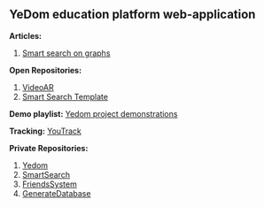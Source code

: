 ## YeDom education platform web-application
<b>Articles:</b>
1. <a href="https://github.com/Yedom/Articles/blob/main/SmartSearch/Documentation.pdf">Smart search on graphs</a>  
  
<b>Open Repositories:</b>  
1. <a href="https://github.com/Yedom/VideoAR">VideoAR</a>  
2. <a href="https://github.com/Yedom/SmartSearch_Template">Smart Search Template</a> 

<b>Demo playlist:</b> <a href="https://youtube.com/playlist?list=PL9hwZkxBzA7rHTd2HNDsd82zQg71kXFrt">Yedom project demonstrations</a>  

<b>Tracking:</b> <a href="https://yedom.youtrack.cloud/projects">YouTrack</a>

<b>Private Repositories:</b>  
1. <a href="https://github.com/Yedom/Yedom">Yedom</a>  
2. <a href="https://github.com/Yedom/SmartSearch">SmartSearch</a>  
3. <a href="https://github.com/Yedom/FriendsSystem">FriendsSystem</a>  
4. <a href="https://github.com/Yedom/GenerateDatabase">GenerateDatabase</a>  
